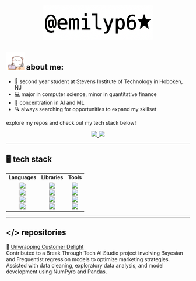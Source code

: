 <p align="center">
  <img src="https://github.com/emilyp6/emilyp6/blob/main/emilyp6.png" width="300"/>
</p>

## <img src="https://github.com/emilyp6/emilyp6/blob/main/cat.gif" width="50"/> about me:

- 🌱 second year student at Stevens Institute of Technology in Hoboken, NJ
- 💻 major in computer science, minor in quantitative finance
- 🧠 concentration in AI and ML
- 🔍 always searching for opportunities to expand my skillset

explore my repos and check out my tech stack below!

<p align="center">
  <a href="https://www.linkedin.com/in/emilyprasad" target="_blank">
    <img src="https://img.shields.io/badge/LINKEDIN-blue?logo=linkedin&logoColor=white&style=for-the-badge" />
  </a>
  <a href="mailto:emilyprasad4@gmail.com" target="_blank">
    <img src="https://img.shields.io/badge/GMAIL-red?logo=gmail&logoColor=white&style=for-the-badge" />
  </a>
</p>

---

## 🖥️ tech stack 

<div align="center">

<table>
  <tr>
    <td align="center"><strong>Languages</strong></td>
    <td align="center"><strong>Libraries</strong></td>
    <td align="center"><strong>Tools</strong></td>
  </tr>
  <tr>
    <td align="center">
      <img src="https://img.shields.io/badge/PYTHON-3670A0?style=for-the-badge&logo=python&logoColor=white" /><br>
      <img src="https://img.shields.io/badge/C-00599C?style=for-the-badge&logo=c&logoColor=white" /><br>
      <img src="https://img.shields.io/badge/C++-00599C?style=for-the-badge&logo=cplusplus&logoColor=white" /><br>
      <img src="https://img.shields.io/badge/JAVA-ED8B00?style=for-the-badge&logo=openjdk&logoColor=white" />
    </td>
    <td align="center">
      <img src="https://img.shields.io/badge/NUMPY-013243?style=for-the-badge&logo=numpy&logoColor=white" /><br>
      <img src="https://img.shields.io/badge/SCIKIT--LEARN-F7931E?style=for-the-badge&logo=scikit-learn&logoColor=white" /><br>
      <img src="https://img.shields.io/badge/JUPYTER-F37626?style=for-the-badge&logo=jupyter&logoColor=white" /><br>
      <img src="https://img.shields.io/badge/MATPLOTLIB-11557C?style=for-the-badge&logo=plotly&logoColor=white" />
    </td>
    <td align="center">
      <img src="https://img.shields.io/badge/VS CODE-007ACC?style=for-the-badge&logo=visualstudiocode&logoColor=white" /><br>
      <img src="https://img.shields.io/badge/INTELLIJ IDEA-000000?style=for-the-badge&logo=intellijidea&logoColor=white" /><br>
      <img src="https://img.shields.io/badge/ORACLE VM-FF0000?style=for-the-badge&logo=virtualbox&logoColor=white" /><br>
      <img src="https://img.shields.io/badge/PYTHON IDLE-3776AB?style=for-the-badge&logo=python&logoColor=white" />
    </td>
  </tr>
</table>

</div>

---

## </> repositories

🔗 [Unwrapping Customer Delight](https://github.com/zzaneer086/Unwrapping-Customer-Delight)  
Contributed to a Break Through Tech AI Studio project involving Bayesian and Frequentist regression models to optimize marketing strategies.  
Assisted with data cleaning, exploratory data analysis, and model development using NumPyro and Pandas.
